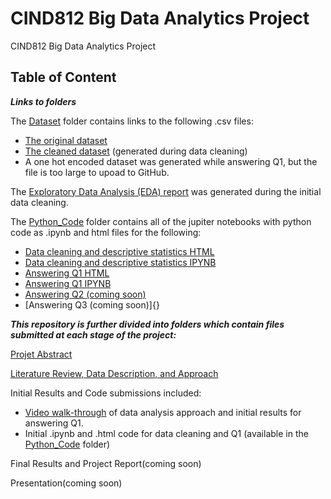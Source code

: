 # CIND812 Big Data Analytics Project
CIND812 Big Data Analytics Project 

## Table of Content
***Links to folders*** <br />

The [Dataset](https://github.com/stephbois/Big_Data_Analytics_Project/tree/main/project_files/dataset) folder contains links to the following .csv files:
- [The original dataset](https://github.com/stephbois/Big_Data_Analytics_Project/blob/main/project_files/dataset/diabetes_012_health_indicators_BRFSS2015.csv)
- [The cleaned dataset](https://github.com/stephbois/Big_Data_Analytics_Project/blob/main/project_files/dataset/diabetes_012_health_indicators_BRFSS2015_cleaned.csv) (generated during data cleaning)
- A one hot encoded dataset was generated while answering Q1, but the file is too large to upoad to GitHub.

The [Exploratory Data Analysis (EDA) report](https://github.com/stephbois/Big_Data_Analytics_Project/tree/main/project_files/EDA) was generated during the initial data cleaning.

The [Python_Code](https://github.com/stephbois/Big_Data_Analytics_Project/tree/main/project_files/python_code) folder contains all of the jupiter notebooks with python code as .ipynb and html files for the following:
- [Data cleaning and descriptive statistics HTML](https://github.com/stephbois/Big_Data_Analytics_Project/blob/main/project_files/python_code/CDC%20Diabetes%20Health%20Indicators%20Data%20Cleaning.html)
- [Data cleaning and descriptive statistics IPYNB](https://github.com/stephbois/Big_Data_Analytics_Project/blob/main/project_files/python_code/CDC%20Diabetes%20Health%20Indicators%20Data%20Cleaning.ipynb)
- [Answering Q1 HTML](https://github.com/stephbois/Big_Data_Analytics_Project/blob/main/project_files/python_code/Q1%20CDC%20Diabetes%20Health%20Indicators.html)
- [Answering Q1 IPYNB](https://github.com/stephbois/Big_Data_Analytics_Project/blob/main/project_files/python_code/Q1%20CDC%20Diabetes%20Health%20Indicators.ipynb)
- [Answering Q2 (coming soon)]()
- [Answering Q3 (coming soon)]{}

***This repository is further divided into folders which contain files submitted at each stage of the project:*** <br />

[Projet Abstract](https://github.com/stephbois/Big_Data_Analytics_Project/tree/main/project_files/abstract) <br />

[Literature Review, Data Description, and Approach](https://github.com/stephbois/Big_Data_Analytics_Project/tree/main/project_files/literature_review) <br />

Initial Results and Code submissions included: <br />
-  [Video walk-through](https://drive.google.com/file/d/1Q1rK0oNMhuGa5c-VqPpcckCXybwUtgVF/view?usp=drive_link) of data analysis approach and initial results for answering Q1.
-  Initial .ipynb and .html code for data cleaning and Q1 (available in the [Python_Code](https://github.com/stephbois/Big_Data_Analytics_Project/tree/main/project_files/python_code) folder)

Final Results and Project Report(coming soon) <br />

Presentation(coming soon) <br />
